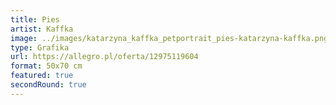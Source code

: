 ```yaml
---
title: Pies
artist: Kaffka
image: ../images/katarzyna_kaffka_petportrait_pies-katarzyna-kaffka.png
type: Grafika
url: https://allegro.pl/oferta/12975119604
format: 50x70 cm
featured: true
secondRound: true
---
```

